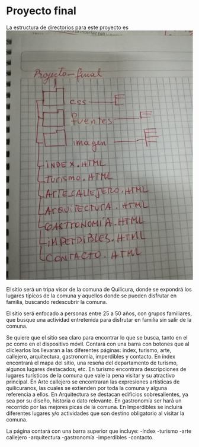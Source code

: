 # Proyecto final

La estructura de directorios para este proyecto es
![estructura de directorio](imagen/directorio.jpg)

El sitio será un tripa visor de la comuna de Quilicura, donde se expondrá los lugares típicos de la comuna y aquellos donde se pueden disfrutar en familia, buscando redescubrir la comuna.

El sitio será enfocado a personas entre 25 a 50 años, con grupos familiares, que busque una actividad entretenida para disfrutar en familia sin salir de la comuna.

Se quiere que el sitio sea claro para encontrar lo que se busca, tanto en el pc como en el dispositivo móvil.
Contará con una barra con botones que al cliclearlos los llevaran a las diferentes páginas: index, turismo, arte, callejero, arquitectura, gastronomía, imperdibles y contacto.
En índex encontrará el mapa del sitio, una reseña del departamento de turismo, algunos lugares destacados, etc.
En turismo encontrara descripciones de lugares turísticos de la comuna que vale la pena visitar y su atractivo principal.
En Arte callejero se encontraran las expresiones artísticas de quilicuranos, las cuales se extienden por toda la comuna y alguna referencia a ellos.
En Arquitectura se destacan edificios sobresalientes, ya sea por su diseño, historia o dato relevante.
En gastronomía ser hará un recorrido por las mejores picas de la comuna.
En Imperdibles se incluirá diferentes lugares y/o actividades que son destino obligatorio al visitar la comuna. 


La página contará con una barra superior que incluye:
-índex
-turismo
-arte callejero
-arquitectura
-gastronomía
-imperdibles
-contacto.


